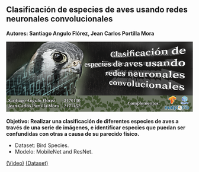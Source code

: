## Clasificación de especies de aves usando redes neuronales convolucionales <a name="proyAves"></a>

**Autores: Santiago Angulo Flórez, Jean Carlos Portilla Mora**

<img src="https://raw.githubusercontent.com/Parhy/Birds/master/BannerIA2.png" style="width:700px;">

**Objetivo: Realizar una clasificación de diferentes especies de aves a través de una serie de imágenes, e identificar especies que puedan ser confundidas con otras a causa de su parecido físico.**

- Dataset: Bird Species.
- Modelo: MobileNet and ResNet.

[(Video)](https://youtu.be/F9ZSR4qR6nQ) 
[(Dataset)](https://www.kaggle.com/gpiosenka/100-bird-species) 
